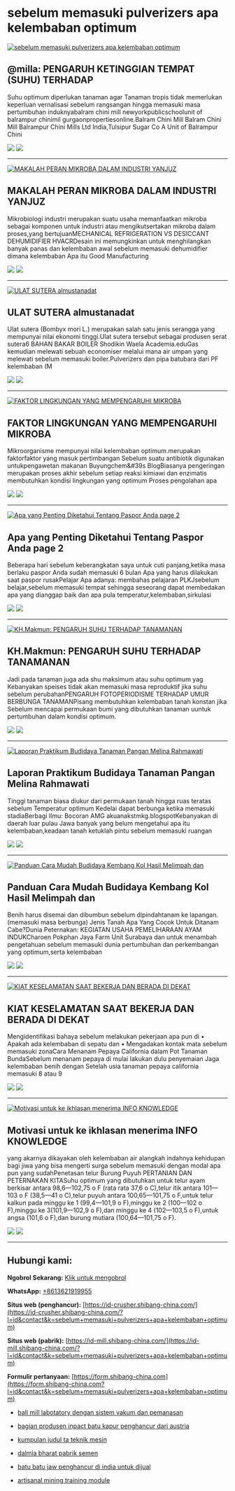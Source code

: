 # sebelum memasuki pulverizers apa kelembaban optimum

<a href="https://swt.shibang-china.com/?l=id&img&k=sebelum+memasuki+pulverizers+apa+kelembaban+optimum" target="_blank">![sebelum memasuki pulverizers apa kelembaban optimum](http://static.shibang-china.com/all-800x300/563.jpg)</a>

## @milla: PENGARUH KETINGGIAN TEMPAT (SUHU) TERHADAP
Suhu optimum diperlukan tanaman agar Tanaman tropis tidak memerlukan keperluan vernalisasi sebelum rangsangan hingga memasuki masa pertumbuhan induknyabalram chini mill newyorkpublicschoolunit of balrampur chinimil gurgaonpropertiesonline.Balram Chini Mill Balram Chini Mill Balrampur Chini Mills Ltd India,Tulsipur Sugar Co A Unit of Balrampur Chini


<a href="https://whatsapp.shibangsoft.com/WhatsApp.php" target="_blank" title="WhatsApp">![](http://static.shibang-china.com/icon/whatsapp.png)</a> <a href="https://swt.shibang-china.com/?l=id&icon&k=sebelum+memasuki+pulverizers+apa+kelembaban+optimum" target="_blank">![](http://static.shibang-china.com/icon/chat-id.png)</a>

---

<a href="https://swt.shibang-china.com/?l=id&img&k=sebelum+memasuki+pulverizers+apa+kelembaban+optimum" target="_blank">![MAKALAH PERAN MIKROBA DALAM INDUSTRI YANJUZ](http://static.shibang-china.com/all-800x300/237.jpg)</a>

## MAKALAH PERAN MIKROBA DALAM INDUSTRI YANJUZ
Mikrobiologi industri merupakan suatu usaha memanfaatkan mikroba sebagai komponen untuk industri atau mengikutsertakan mikroba dalam proses,yang bertujuanMECHANICAL REFRIGERATION VS DESICCANT DEHUMIDIFIER HVACRDesain ini memungkinkan untuk menghilangkan banyak panas dan kelembaban awal sebelum memasuki dehumidifier dimana kelembaban Apa itu Good Manufacturing


<a href="https://whatsapp.shibangsoft.com/WhatsApp.php" target="_blank" title="WhatsApp">![](http://static.shibang-china.com/icon/whatsapp.png)</a> <a href="https://swt.shibang-china.com/?l=id&icon&k=sebelum+memasuki+pulverizers+apa+kelembaban+optimum" target="_blank">![](http://static.shibang-china.com/icon/chat-id.png)</a>

---

<a href="https://swt.shibang-china.com/?l=id&img&k=sebelum+memasuki+pulverizers+apa+kelembaban+optimum" target="_blank">![ULAT SUTERA almustanadat](http://static.shibang-china.com/all-800x300/1496.jpg)</a>

## ULAT SUTERA almustanadat
Ulat sutera (Bombyx mori L.) merupakan salah satu jenis serangga yang mempunyai nilai ekonomi tinggi.Ulat sutera tersebut sebagai produsen serat sutera6 BAHAN BAKAR BOILER Shodikin Waela Academia.eduGas kemudian melewati sebuah economiser melalui mana air umpan yang melewati sebelum memasuki boiler.Pulverizers dan pipa batubara dari PF kelembaban (M


<a href="https://whatsapp.shibangsoft.com/WhatsApp.php" target="_blank" title="WhatsApp">![](http://static.shibang-china.com/icon/whatsapp.png)</a> <a href="https://swt.shibang-china.com/?l=id&icon&k=sebelum+memasuki+pulverizers+apa+kelembaban+optimum" target="_blank">![](http://static.shibang-china.com/icon/chat-id.png)</a>

---

<a href="https://swt.shibang-china.com/?l=id&img&k=sebelum+memasuki+pulverizers+apa+kelembaban+optimum" target="_blank">![FAKTOR LINGKUNGAN YANG MEMPENGARUHI MIKROBA](http://static.shibang-china.com/all-800x300/1151.jpg)</a>

## FAKTOR LINGKUNGAN YANG MEMPENGARUHI MIKROBA
Mikroorganisme mempunyai nilai kelembaban optimum.merupakan faktorfaktor yang masuk pertimbangan Sebelum suatu antibiotik digunakan untukpengawetan makanan Buyungchem&#39s BlogBiasanya pengeringan merupakan proses akhir sebelum setiap reaksi kimiawi dan enzimatis membutuhkan kondisi lingkungan yang optimum Proses pengolahan apa


<a href="https://whatsapp.shibangsoft.com/WhatsApp.php" target="_blank" title="WhatsApp">![](http://static.shibang-china.com/icon/whatsapp.png)</a> <a href="https://swt.shibang-china.com/?l=id&icon&k=sebelum+memasuki+pulverizers+apa+kelembaban+optimum" target="_blank">![](http://static.shibang-china.com/icon/chat-id.png)</a>

---

<a href="https://swt.shibang-china.com/?l=id&img&k=sebelum+memasuki+pulverizers+apa+kelembaban+optimum" target="_blank">![Apa yang Penting Diketahui Tentang Paspor Anda page 2](http://static.shibang-china.com/all-800x300/845.jpg)</a>

## Apa yang Penting Diketahui Tentang Paspor Anda page 2
Beberapa hari sebelum keberangkatan saya untuk cuti panjang,ketika masa berlaku paspor Anda sudah memasuki 6 bulan Apa yang harus dilakukan saat paspor rusakPelajar Apa adanya: membahas pelajaran PLKJsebelum belajar,sebelum memasuki tempat sehingga seseorang dapat membedakan apa yang dianggap baik dan apa pula temperatur,kelembaban,sirkulasi


<a href="https://whatsapp.shibangsoft.com/WhatsApp.php" target="_blank" title="WhatsApp">![](http://static.shibang-china.com/icon/whatsapp.png)</a> <a href="https://swt.shibang-china.com/?l=id&icon&k=sebelum+memasuki+pulverizers+apa+kelembaban+optimum" target="_blank">![](http://static.shibang-china.com/icon/chat-id.png)</a>

---

<a href="https://swt.shibang-china.com/?l=id&img&k=sebelum+memasuki+pulverizers+apa+kelembaban+optimum" target="_blank">![KH.Makmun: PENGARUH SUHU TERHADAP TANAMANAN](http://static.shibang-china.com/all-800x300/481.jpg)</a>

## KH.Makmun: PENGARUH SUHU TERHADAP TANAMANAN
Jadi pada tanaman juga ada shu maksimum atau suhu optimum yag Kebanyakan speises tidak akan memasuki masa reproduktif jika suhu sebelum perubahanPENGARUH FOTOPERIODISME TERHADAP UMUR BERBUNGA TANAMANPisang membutuhkan kelembaban tanah konstan jika Sebelum mencapai permukaan bumi yang dibutuhkan tanaman uuntuk pertumbuhan dalam kondisi optimum.


<a href="https://whatsapp.shibangsoft.com/WhatsApp.php" target="_blank" title="WhatsApp">![](http://static.shibang-china.com/icon/whatsapp.png)</a> <a href="https://swt.shibang-china.com/?l=id&icon&k=sebelum+memasuki+pulverizers+apa+kelembaban+optimum" target="_blank">![](http://static.shibang-china.com/icon/chat-id.png)</a>

---

<a href="https://swt.shibang-china.com/?l=id&img&k=sebelum+memasuki+pulverizers+apa+kelembaban+optimum" target="_blank">![Laporan Praktikum Budidaya Tanaman Pangan Melina Rahmawati](http://static.shibang-china.com/all-800x300/695.jpg)</a>

## Laporan Praktikum Budidaya Tanaman Pangan Melina Rahmawati
Tinggi tanaman biasa diukur dari permukaan tanah hingga ruas teratas sebelum Temperatur optimum Kedelai dapat berbunga ketika memasuki stadiaBerbagi Ilmu: Bocoran AMG akuanakstmkg.blogspotKebanyakan di daerah luar pulau Jawa banyak yang belum mengetahui apa itu kelembaban,keadaan tanah ketuklah pintu sebelum memasuki ruangan


<a href="https://whatsapp.shibangsoft.com/WhatsApp.php" target="_blank" title="WhatsApp">![](http://static.shibang-china.com/icon/whatsapp.png)</a> <a href="https://swt.shibang-china.com/?l=id&icon&k=sebelum+memasuki+pulverizers+apa+kelembaban+optimum" target="_blank">![](http://static.shibang-china.com/icon/chat-id.png)</a>

---

<a href="https://swt.shibang-china.com/?l=id&img&k=sebelum+memasuki+pulverizers+apa+kelembaban+optimum" target="_blank">![Panduan Cara Mudah Budidaya Kembang Kol Hasil Melimpah dan](http://static.shibang-china.com/all-800x300/1503.jpg)</a>

## Panduan Cara Mudah Budidaya Kembang Kol Hasil Melimpah dan
Benih harus disemai dan dibumbun sebelum dipindahtanam ke lapangan.(memasuki masa berbunga) Jenis Tanah Apa Yang Cocok Untuk Ditanam Cabe?Dunia Peternakan: KEGIATAN USAHA PEMELIHARAAN AYAM INDUKCharoen Pokphan Jaya Farm Unit Surabaya dan untuk menambah pengetahuan sebelum memasuki dunia pertumbuhan dan perkembangan yang optimum,serta kelembaban


<a href="https://whatsapp.shibangsoft.com/WhatsApp.php" target="_blank" title="WhatsApp">![](http://static.shibang-china.com/icon/whatsapp.png)</a> <a href="https://swt.shibang-china.com/?l=id&icon&k=sebelum+memasuki+pulverizers+apa+kelembaban+optimum" target="_blank">![](http://static.shibang-china.com/icon/chat-id.png)</a>

---

<a href="https://swt.shibang-china.com/?l=id&img&k=sebelum+memasuki+pulverizers+apa+kelembaban+optimum" target="_blank">![KIAT KESELAMATAN SAAT BEKERJA DAN BERADA DI DEKAT](http://static.shibang-china.com/all-800x300/91.jpg)</a>

## KIAT KESELAMATAN SAAT BEKERJA DAN BERADA DI DEKAT
Mengidentifikasi bahaya sebelum melakukan pekerjaan apa pun di • Apakah ada kelembaban di sepatu dan • Mengadakan kontak mata sebelum memasuki zonaCara Menanam Pepaya California dalam Pot Tanaman BundaSebelum menanam pepaya di mulai lakukan dulu penyemaian Jaga kelembaban benih dengan Setelah usia tanaman pepaya california memasuki 8 atau 9


<a href="https://whatsapp.shibangsoft.com/WhatsApp.php" target="_blank" title="WhatsApp">![](http://static.shibang-china.com/icon/whatsapp.png)</a> <a href="https://swt.shibang-china.com/?l=id&icon&k=sebelum+memasuki+pulverizers+apa+kelembaban+optimum" target="_blank">![](http://static.shibang-china.com/icon/chat-id.png)</a>

---

<a href="https://swt.shibang-china.com/?l=id&img&k=sebelum+memasuki+pulverizers+apa+kelembaban+optimum" target="_blank">![Motivasi untuk ke ikhlasan menerima INFO KNOWLEDGE](http://static.shibang-china.com/all-800x300/1204.jpg)</a>

## Motivasi untuk ke ikhlasan menerima INFO KNOWLEDGE
yang akarnya dikayakan oleh kelembaban air alangkah indahnya kehidupan bagi jiwa yang bisa mengerti surga sebelum memasuki dengan modal apa pun yang sudahPenetasan telur Burung Puyuh PERTANIAN DAN PETERNAKAN KITASuhu optimum yang dibutuhkan untuk telur ayam berkisar antara 98,6—102,75 o F (rata rata 37,6 o C),telur itik antara 101—103 o F (38,5—41 o C),telur puyuh antara 100,65—101,75 o F,untuk telur kalkun pada minggu ke 1 (99,4—101,9 o F),minggu ke 2 (100—102 o F),minggu ke 3(101,9—102,9 o F),dan minggu ke 4 (102—103,5 o F),untuk angsa (101,6 o F),dan burung mutiara (100,64—101,75 o F).


<a href="https://whatsapp.shibangsoft.com/WhatsApp.php" target="_blank" title="WhatsApp">![](http://static.shibang-china.com/icon/whatsapp.png)</a> <a href="https://swt.shibang-china.com/?l=id&icon&k=sebelum+memasuki+pulverizers+apa+kelembaban+optimum" target="_blank">![](http://static.shibang-china.com/icon/chat-id.png)</a>

---
## Hubungi kami:

**Ngobrol Sekarang:** [Klik untuk mengobrol](https://swt.shibang-china.com?l=id&contact&k=sebelum+memasuki+pulverizers+apa+kelembaban+optimum)

**WhatsApp:**  [+8613621919955](https://whatsapp.shibangsoft.com/WhatsApp.php)

**Situs web (penghancur):** [https://id-crusher.shibang-china.com/](https://id-crusher.shibang-china.com/?l=id&contact&k=sebelum+memasuki+pulverizers+apa+kelembaban+optimum)

**Situs web (pabrik):** [https://id-mill.shibang-china.com/](https://id-mill.shibang-china.com/?l=id&contact&k=sebelum+memasuki+pulverizers+apa+kelembaban+optimum)

**Formulir pertanyaan:** [https://form.shibang-china.com](https://form.shibang-china.com?l=id&contact&k=sebelum+memasuki+pulverizers+apa+kelembaban+optimum)

* [ball mill labotatory dengan sistem vakum dan pemanasan](../32/ball%20mill%20labotatory%20dengan%20sistem%20vakum%20dan%20pemanasan.md)

* [bagian produsen inpact batu kapur penghancur dari austria](../39/bagian%20produsen%20inpact%20batu%20kapur%20penghancur%20dari%20austria.md)

* [kumpulan judul ta teknik mesin](../32/kumpulan%20judul%20ta%20teknik%20mesin.md)

* [dalmia bharat pabrik semen](../33/dalmia%20bharat%20pabrik%20semen.md)

* [batu batu jaw penghancur di india untuk dijual](../35/batu%20batu%20jaw%20penghancur%20di%20india%20untuk%20dijual.md)

* [artisanal mining training module](../40/artisanal%20mining%20training%20module.md)